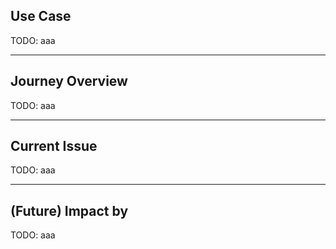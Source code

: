 <PageTitleHeader section="calling platform-specific APIs" title="Use Case"/>

## Use Case

TODO: aaa

---

<PageTitleHeader section="calling platform-specific APIs" title="Journey Overview"/>

## Journey Overview

TODO: aaa

---

<PageTitleHeader section="calling platform-specific APIs" title="Past Issue"/>

## Current Issue

TODO: aaa

---

<PageTitleHeader section="calling platform-specific APIs" title="Impact"/>

## (Future) Impact by <TechnicalTerm val="Isolate Platform Channels"/>

TODO: aaa
